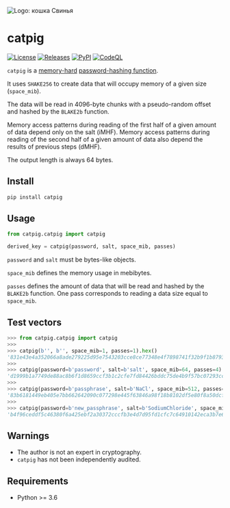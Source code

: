 ![Logo: кошка Свинья](https://i.imgur.com/5AHvXQm.jpeg)

# catpig

[![License](https://img.shields.io/badge/License-CC0-blue)](https://github.com/hakavlad/catpig/blob/main/LICENSE)
[![Releases](https://img.shields.io/github/v/release/hakavlad/catpig)](https://github.com/hakavlad/catpig/releases)
[![PyPI](https://img.shields.io/pypi/v/catpig?color=blue&label=PyPI)](https://pypi.org/project/catpig/)
[![CodeQL](https://github.com/hakavlad/catpig/actions/workflows/codeql.yml/badge.svg)](https://github.com/hakavlad/catpig/actions/workflows/codeql.yml)

`catpig` is a [memory-hard](https://en.wikipedia.org/wiki/Memory-hard_function) [password-hashing function](https://en.wikipedia.org/wiki/Key_derivation_function).

It uses `SHAKE256` to create data that will occupy memory of a given size (`space_mib`).

The data will be read in 4096-byte chunks with a pseudo-random offset and hashed by the `BLAKE2b` function.

Memory access patterns during reading of the first half of a given amount of data depend only on the salt (iMHF). Memory access patterns during reading of the second half of a given amount of data also depend the results of previous steps (dMHF).

The output length is always 64 bytes.

## Install

```bash
pip install catpig
```

## Usage

```python
from catpig.catpig import catpig

derived_key = catpig(password, salt, space_mib, passes)
```

`password` and `salt` must be bytes-like objects.

`space_mib` defines the memory usage in mebibytes.

`passes` defines the amount of data that will be read and hashed by the `BLAKE2b` function. One pass corresponds to reading a data size equal to `space_mib`.

## Test vectors

```python
>>> from catpig.catpig import catpig
>>>
>>> catpig(b'', b'', space_mib=1, passes=1).hex()
'831e43e4a352066a8ade279225d95e7543203cce8ce77348e4f7898741f32b9f1b8793393aa69cef84016d5f391aa9a7840050c5c59b9defd6cc324cb44e3e9a'
>>>
>>> catpig(password=b'password', salt=b'salt', space_mib=64, passes=4).hex()
'd1999b1a7749de88ac8b6f1d8659ccf3b1c2cfe7fd84426bddc75de4b9f57bc07293cca52bb22e0915945d462bb760dfab02d78a713e65620307bc08b8fb7905'
>>>
>>> catpig(password=b'passphrase', salt=b'NaCl', space_mib=512, passes=8).hex()
'83b6181449eb405e7bb662642090c077298e445f63846a98f18b8102df5e80f8a50dcf43f951ce8e893aac5beb23d33e5282624fd288fac4d07b8647f6c9bffe'
>>>
>>> catpig(password=b'new_passphrase', salt=b'SodiumChloride', space_mib=5000, passes=15).hex()
'b4f96ceddf5c46380f6a425ebf2a30372cccfb3e4d7d95fd1cfc7c64910142eca3b7e61c20e32db7c97c72230c3b63abf1802dc068513297b67c274267fd1dde'
```

## Warnings

- The author is not an expert in cryptography.
- `catpig` has not been independently audited.

## Requirements

- Python >= 3.6
